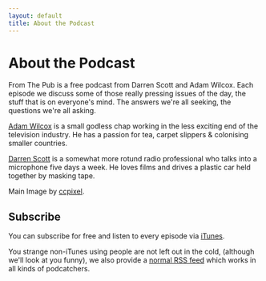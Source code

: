 ```yaml
---
layout: default
title: About the Podcast
---
```


# About the Podcast

From The Pub is a free podcast from Darren Scott and Adam Wilcox. Each episode we discuss some of those really pressing issues of the day, the stuff that is on everyone's mind. The answers we're all seeking, the questions we're all asking.

[Adam Wilcox](http://adamwilcox.org/) is a small godless chap working in the less exciting end of the television industry. He has a passion for tea, carpet slippers & colonising smaller countries.

[Darren Scott](http://www.darrenscottshow.com/) is a somewhat more rotund radio professional who talks into a microphone five days a week. He loves films and drives a plastic car held together by masking tape.

Main Image by [ccpixel](http://www.flickr.com/photos/ccpixel/4564301168/).


## Subscribe

You can subscribe for free and listen to every episode via [iTunes](http://itunes.apple.com/WebObjects/MZStore.woa/wa/viewPodcast?id=336250525).

You strange non-iTunes using people are not left out in the cold, (although we'll look at you funny), we also provide a [normal RSS feed](http://www.fromthepub.com/podcast.xml) which works in all kinds of podcatchers.